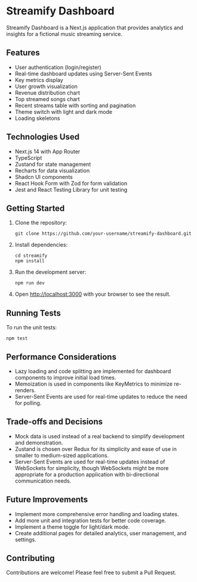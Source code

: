 # Streamify Dashboard

Streamify Dashboard is a Next.js application that provides analytics and insights for a fictional music streaming service.

## Features

- User authentication (login/register)
- Real-time dashboard updates using Server-Sent Events
- Key metrics display
- User growth visualization
- Revenue distribution chart
- Top streamed songs chart
- Recent streams table with sorting and pagination
- Theme switch with light and dark mode
- Loading skeletons

## Technologies Used

- Next.js 14 with App Router
- TypeScript
- Zustand for state management
- Recharts for data visualization
- Shadcn UI components
- React Hook Form with Zod for form validation
- Jest and React Testing Library for unit testing

## Getting Started

1. Clone the repository:
   ```
   git clone https://github.com/your-username/streamify-dashboard.git
   ```

2. Install dependencies:
   ```
   cd streamify
   npm install
   ```

3. Run the development server:
   ```
   npm run dev
   ```

4. Open [http://localhost:3000](http://localhost:3000) with your browser to see the result.

## Running Tests

To run the unit tests:

```
npm test
```

## Performance Considerations

- Lazy loading and code splitting are implemented for dashboard components to improve initial load times.
- Memoization is used in components like KeyMetrics to minimize re-renders.
- Server-Sent Events are used for real-time updates to reduce the need for polling.

## Trade-offs and Decisions

- Mock data is used instead of a real backend to simplify development and demonstration.
- Zustand is chosen over Redux for its simplicity and ease of use in smaller to medium-sized applications.
- Server-Sent Events are used for real-time updates instead of WebSockets for simplicity, though WebSockets might be more appropriate for a production application with bi-directional communication needs.

## Future Improvements

- Implement more comprehensive error handling and loading states.
- Add more unit and integration tests for better code coverage.
- Implement a theme toggle for light/dark mode.
- Create additional pages for detailed analytics, user management, and settings.

## Contributing

Contributions are welcome! Please feel free to submit a Pull Request.

